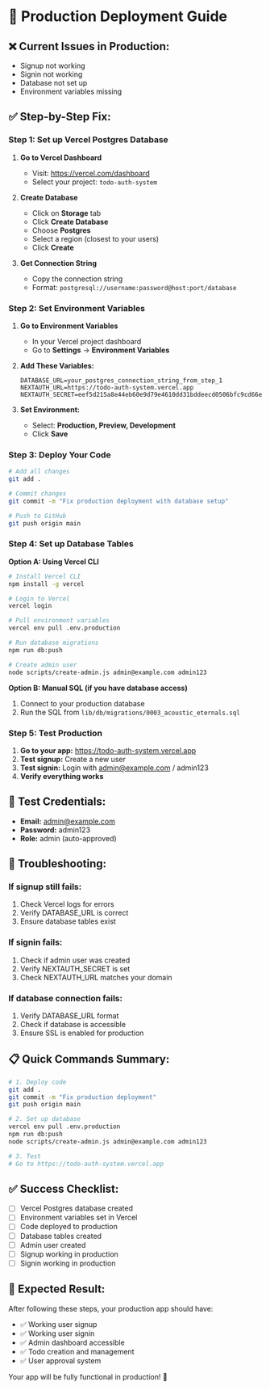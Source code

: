 # 🚀 Production Deployment Guide

## ❌ Current Issues in Production:
- Signup not working
- Signin not working  
- Database not set up
- Environment variables missing

## ✅ Step-by-Step Fix:

### Step 1: Set up Vercel Postgres Database

1. **Go to Vercel Dashboard**
   - Visit: https://vercel.com/dashboard
   - Select your project: `todo-auth-system`

2. **Create Database**
   - Click on **Storage** tab
   - Click **Create Database**
   - Choose **Postgres**
   - Select a region (closest to your users)
   - Click **Create**

3. **Get Connection String**
   - Copy the connection string
   - Format: `postgresql://username:password@host:port/database`

### Step 2: Set Environment Variables

1. **Go to Environment Variables**
   - In your Vercel project dashboard
   - Go to **Settings** → **Environment Variables**

2. **Add These Variables:**
   ```
   DATABASE_URL=your_postgres_connection_string_from_step_1
   NEXTAUTH_URL=https://todo-auth-system.vercel.app
   NEXTAUTH_SECRET=eef5d215a8e44eb60e9d79e4610dd31bddeecd0506bfc9cd66e2212c0d2857fb
   ```

3. **Set Environment:**
   - Select: **Production, Preview, Development**
   - Click **Save**

### Step 3: Deploy Your Code

```bash
# Add all changes
git add .

# Commit changes
git commit -m "Fix production deployment with database setup"

# Push to GitHub
git push origin main
```

### Step 4: Set up Database Tables

**Option A: Using Vercel CLI**

```bash
# Install Vercel CLI
npm install -g vercel

# Login to Vercel
vercel login

# Pull environment variables
vercel env pull .env.production

# Run database migrations
npm run db:push

# Create admin user
node scripts/create-admin.js admin@example.com admin123
```

**Option B: Manual SQL (if you have database access)**

1. Connect to your production database
2. Run the SQL from `lib/db/migrations/0003_acoustic_eternals.sql`

### Step 5: Test Production

1. **Go to your app:** https://todo-auth-system.vercel.app
2. **Test signup:** Create a new user
3. **Test signin:** Login with admin@example.com / admin123
4. **Verify everything works**

## 🎯 Test Credentials:
- **Email:** admin@example.com
- **Password:** admin123
- **Role:** admin (auto-approved)

## 🔧 Troubleshooting:

### If signup still fails:
1. Check Vercel logs for errors
2. Verify DATABASE_URL is correct
3. Ensure database tables exist

### If signin fails:
1. Check if admin user was created
2. Verify NEXTAUTH_SECRET is set
3. Check NEXTAUTH_URL matches your domain

### If database connection fails:
1. Verify DATABASE_URL format
2. Check if database is accessible
3. Ensure SSL is enabled for production

## 📋 Quick Commands Summary:

```bash
# 1. Deploy code
git add .
git commit -m "Fix production deployment"
git push origin main

# 2. Set up database
vercel env pull .env.production
npm run db:push
node scripts/create-admin.js admin@example.com admin123

# 3. Test
# Go to https://todo-auth-system.vercel.app
```

## ✅ Success Checklist:

- [ ] Vercel Postgres database created
- [ ] Environment variables set in Vercel
- [ ] Code deployed to production
- [ ] Database tables created
- [ ] Admin user created
- [ ] Signup working in production
- [ ] Signin working in production

## 🎉 Expected Result:

After following these steps, your production app should have:
- ✅ Working user signup
- ✅ Working user signin
- ✅ Admin dashboard accessible
- ✅ Todo creation and management
- ✅ User approval system

Your app will be fully functional in production! 🚀 